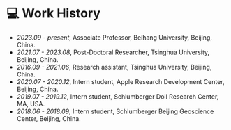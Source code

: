 
# 💻 Work History
- *2023.09 - present*, Associate Professor, Beihang University, Beijing, China.
- *2021.07 - 2023.08*, Post-Doctoral Researcher, Tsinghua University, Beijing, China.
- *2016.09 - 2021.06*, Research assistant, Tsinghua University, Beijing, China.
- *2020.07 - 2020.12*, Intern student, Apple Research Development Center, Beijing, China.
- *2019.07 - 2019.12*, Intern student, Schlumberger Doll Research Center, MA, USA.
- *2018.06 - 2018.09*, Intern student, Schlumberger Beijing Geoscience Center, Beijing, China.
